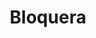 ---
title: "Bloquera"
url: /san-salvador-de-jujuy-barrio-alto-comedero/bloquera/
shop: Baustoffe
---